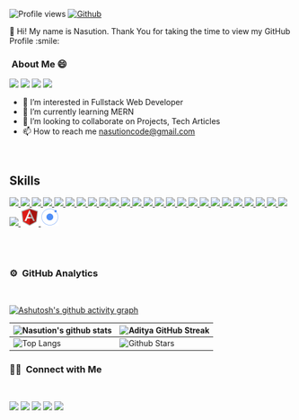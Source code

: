 ![Profile views](https://visitor-badge.glitch.me/badge?page_id=nascript)
[![Github](https://img.shields.io/github/followers/nascript?label=Follow&style=social)](https://github.com/nascript)
<br/>
<div size='20px'>👋 Hi! My name is Nasution. Thank You for taking the time to view my GitHub Profile :smile: 
</div>

### &nbsp;About Me :smile: 

<p align="left">
<img src="https://img.shields.io/badge/Age-22-green" />
  <img src="https://img.shields.io/badge/Focus-Web %20%26%20API %20%26%20Mobile Developer-yellow" />
  <img src="https://img.shields.io/badge/Lives-Indonesia-red" />
  <img src="https://img.shields.io/badge/Languages-English%20%26%20Indonesian-blue" />
</p>

- 👀 I’m interested in Fullstack Web Developer
- 🌱 I’m currently learning MERN
- 💞️ I’m looking to collaborate on Projects, Tech Articles
- 📫 How to reach me nasutioncode@gmail.com
<br/>

<h2> Skills </h2>
<a href= https://github.com/nascript?tab=repositories&q=&type=&language=css&sort= > <img width ='32px' src ='https://raw.githubusercontent.com/rahulbanerjee26/githubAboutMeGenerator/main/icons/css.svg'> </a>
<a href= https://github.com/nascript?tab=repositories&q=&type=&language=html&sort= > <img width ='32px' src ='https://raw.githubusercontent.com/rahulbanerjee26/githubAboutMeGenerator/main/icons/html.svg'> </a>
<a href= https://github.com/nascript?tab=repositories&q=&type=&language=javascript&sort= > <img width ='32px' src ='https://raw.githubusercontent.com/rahulbanerjee26/githubAboutMeGenerator/main/icons/javascript.svg'> </a>
<a href= https://github.com/nascript?tab=repositories&q=&type=&language=javascript&sort= > <img width ='32px' src ='https://raw.githubusercontent.com/rahulbanerjee26/githubAboutMeGenerator/main/icons/php.svg'> </a>
<a href= https://github.com/nascript?tab=repositories&q=&type=&language=javascript&sort= > <img width ='32px' src ='https://raw.githubusercontent.com/rahulbanerjee26/githubAboutMeGenerator/main/icons/codeigniter.svg'> </a>
<a href= https://github.com/nascript?tab=repositories&q=&type=&language=javascript&sort= > <img width ='32px' src ='https://raw.githubusercontent.com/rahulbanerjee26/githubAboutMeGenerator/main/icons/laravel.svg'> </a>
<a href= https://github.com/nascript?tab=repositories&q=&type=&language=javascript&sort= > <img width ='32px' src ='https://raw.githubusercontent.com/rahulbanerjee26/githubAboutMeGenerator/main/icons/mysql.svg'> </a>
<a href= https://github.com/nascript?tab=repositories&q=&type=&language=reactjs&sort= > <img width ='32px' src ='https://raw.githubusercontent.com/rahulbanerjee26/githubAboutMeGenerator/main/icons/reactjs.svg'> </a>
<a href= https://github.com/nascript?tab=repositories&q=&type=&language=reactjs&sort= > <img width ='32px' src ='https://raw.githubusercontent.com/rahulbanerjee26/githubAboutMeGenerator/main/icons/nextjs.svg'> </a>
<a href= https://github.com/nascript?tab=repositories&q=&type=&language=reactjs&sort= > <img width ='32px' src ='https://raw.githubusercontent.com/rahulbanerjee26/githubAboutMeGenerator/main/icons/express.svg'> </a>
<a href= https://github.com/nascript?tab=repositories&q=&type=&language=reactjs&sort= > <img width ='32px' src ='https://raw.githubusercontent.com/rahulbanerjee26/githubAboutMeGenerator/main/icons/nodejs.svg'> </a>
<a href= https://github.com/nascript?tab=repositories&q=&type=&language=reactjs&sort= > <img width ='32px' src ='https://raw.githubusercontent.com/rahulbanerjee26/githubAboutMeGenerator/main/icons/mongodb.svg'> </a>
<a href= https://github.com/nascript?tab=repositories&q=&type=&language=cpp&sort= > <img width ='32px' src ='https://raw.githubusercontent.com/rahulbanerjee26/githubAboutMeGenerator/main/icons/cpp.svg'> </a>
<a href= https://github.com/nascript?tab=repositories&q=&type=&language=android&sort= > <img width ='32px' src ='https://raw.githubusercontent.com/rahulbanerjee26/githubAboutMeGenerator/main/icons/android.svg'> </a>
<a href= https://github.com/nascript?tab=repositories&q=&type=&language=java&sort= > <img width ='32px' src ='https://raw.githubusercontent.com/rahulbanerjee26/githubAboutMeGenerator/main/icons/java.svg'> </a>
<a href= https://github.com/nascript?tab=repositories&q=&type=&language=dart&sort= > <img width ='32px' src ='https://raw.githubusercontent.com/rahulbanerjee26/githubAboutMeGenerator/main/icons/dart.svg'> </a>
<a href= https://github.com/nascript?tab=repositories&q=&type=&language=flutter&sort= > <img width ='32px' src ='https://raw.githubusercontent.com/rahulbanerjee26/githubAboutMeGenerator/main/icons/flutter.svg'> </a>
<a href= https://github.com/nascript?tab=repositories&q=&type=&language=firebase&sort= > <img width ='32px' src ='https://raw.githubusercontent.com/rahulbanerjee26/githubAboutMeGenerator/main/icons/firebase.svg'> </a>
<a href= https://github.com/nascript?tab=repositories&q=&type=&language=graphql&sort= > <img width ='32px' src ='https://raw.githubusercontent.com/rahulbanerjee26/githubAboutMeGenerator/main/icons/graphql.svg'> </a>
<a href= https://github.com/nascript?tab=repositories&q=&type=&language=react&sort= > <img width ='32px' src ='https://raw.githubusercontent.com/rahulbanerjee26/githubAboutMeGenerator/main/icons/redux.svg'> </a>
<a href= https://github.com/nascript?tab=repositories&q=&type=&language=typescript&sort= > <img width ='32px' src ='https://raw.githubusercontent.com/rahulbanerjee26/githubAboutMeGenerator/main/icons/typescript.svg'> </a>
<a href= https://github.com/nascript?tab=repositories&q=&type=&language=javascript&sort= > <img width ='32px' src ='https://raw.githubusercontent.com/rahulbanerjee26/githubAboutMeGenerator/main/icons/jest.svg'> </a>
<a href= https://github.com/nascript?tab=repositories&q=&type=&language=css&sort= > <img width ='32px' src ='https://raw.githubusercontent.com/rahulbanerjee26/githubAboutMeGenerator/main/icons/tailwind.svg'> </a>
<a href= https://github.com/nascript?tab=repositories&q=&type=&language=css&sort= > <img width ='32px' src ='https://raw.githubusercontent.com/rahulbanerjee26/githubAboutMeGenerator/main/icons/bulma.svg'> </a>
<a href= https://github.com/nascript?tab=repositories&q=&type=&language=css&sort= > <img width ='32px' src ='https://raw.githubusercontent.com/rahulbanerjee26/githubAboutMeGenerator/main/icons/bootstrap.svg'> </a>
<a href= https://github.com/nascript?tab=repositories&q=&type=&language=golang&sort= > <img width ='32px' src ='https://raw.githubusercontent.com/rahulbanerjee26/githubAboutMeGenerator/main/icons/go.svg'> </a>
<a href= https://github.com/nascript?tab=repositories&q=&type=&language=javascript&sort= > <img width ='32px' src ='https://github.com/devicons/devicon/blob/master/icons/angularjs/angularjs-original.svg'> </a>
<a href= https://github.com/nascript?tab=repositories&q=&type=&language=javascript&sort= > <img width ='32px' src ='https://github.com/devicons/devicon/blob/master/icons/ionic/ionic-original.svg'> </a>



<br/><br/>
### ⚙️ &nbsp;GitHub Analytics
<br/>

[![Ashutosh's github activity graph](https://activity-graph.herokuapp.com/graph?username=nascript&custom_title=This%20is%20a%20title&hide_border=true)](https://github.com/nascript/github-readme-activity-graph)

| ![Nasution's github stats](https://github-readme-stats.vercel.app/api?username=nascript&show_icons=true&theme=tokyonight) | ![Aditya GitHub Streak](https://github-readme-streak-stats.herokuapp.com/?user=nascript&theme=tokyonight) |
| --- | --- |
| ![Top Langs](https://github-readme-stats.vercel.app/api/top-langs/?username=nascript&theme=tokyonight) | ![Github Stars](https://github-readme-stats.vercel.app/api?username=nascript&show_icons=true&locale=en&count_private=true&hide_rank=true&custom_title=My%20GitHub%20Stats&disable_animations=true&theme=tokyonight) |


### 🤝🏻 &nbsp;Connect with Me
<br/>
<p align="left">
<a href="https://www.nascodefy.com"><img src="https://img.shields.io/badge/-nascodefy.com-3423A6?style=flat&logo=Google-Chrome&logoColor=white"/></a>
<a href="www.linkedin.com/in/nasutioncode"><img src="https://img.shields.io/badge/-Nasution-0077B5?style=flat&logo=Linkedin&logoColor=white"/></a>
<a href="mailto:nasutioncode@gmail.com"><img src="https://img.shields.io/badge/-nasutioncode@gmail.com-D14836?style=flat&logo=Gmail&logoColor=white"/></a>
<a href="https://instagram.com/ig.nasution"><img src="https://img.shields.io/badge/-@ig.nasution-E4405F?style=flat&logo=Instagram&logoColor=white"/></a>
<a href="https://facebook.com/fb.nas"><img src="https://img.shields.io/badge/-@nasution-1877F2?style=flat&logo=Facebook&logoColor=white"/></a>
</p>
